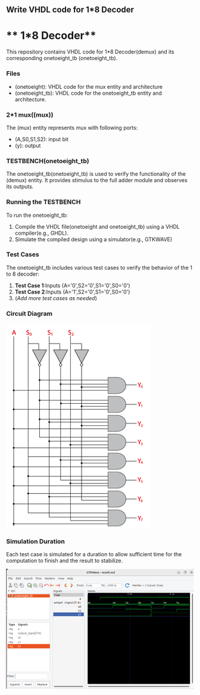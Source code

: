## Write VHDL code for 1*8 Decoder

# ** 1*8 Decoder**
This repository contains VHDL code for 1*8 Decoder(demux) and its corresponding onetoeight_tb (onetoeight_tb).

### Files
 - (onetoeight): VHDL code for the mux entity and architecture
 - (onetoeight_tb): VHDL code for the onetoeight_tb entity and architecture.

### 2*1 mux((mux))
The (mux) entity represents mux with following ports: 
 - (A,S0,S1,S2):  input bit
 - (y): output

### TESTBENCH(onetoeight_tb)
The onetoeight_tb(onetoeight_tb) is used to verify the functionality of the (demux) entity. It provides stimulus to the full adder module and observes its outputs.

### Running the TESTBENCH
To run the onetoeight_tb: 

 1. Compile the VHDL file(onetoeight and onetoeight_tb) using a VHDL compiler(e.g., GHDL).
 2. Simulate the compiled design using a simulator(e.g., GTKWAVE)

### Test Cases
The onetoeight_tb includes various test cases to verify the behavior of the 1 to 8 decoder: 
 1. **Test Case 1**:Inputs (A='0',S2='0',S1='0',S0='0')
 2. **Test Case 2**:Inputs (A='1',S2='0',S1='0',S0='0')
 3. (*Add more test cases as needed*)

### Circuit Diagram
 ![Circuit Diagram of decoder](/1%20to%208%20Demux/1to8.png)
 
### Simulation Duration
 Each test case is simulated for a duration to allow  sufficient time for the computation to finish and the result to stabilize.

 ![Simulation of mux](/1%20to%208%20Demux/Image_onetoeight.png)
